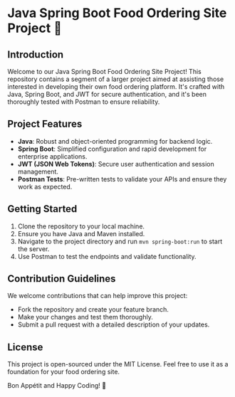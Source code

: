 # Java Spring Boot Food Ordering Site Project 🍔

## Introduction
Welcome to our Java Spring Boot Food Ordering Site Project! This repository contains a segment of a larger project aimed at assisting those interested in developing their own food ordering platform. It's crafted with Java, Spring Boot, and JWT for secure authentication, and it's been thoroughly tested with Postman to ensure reliability.

## Project Features
- **Java**: Robust and object-oriented programming for backend logic.
- **Spring Boot**: Simplified configuration and rapid development for enterprise applications.
- **JWT (JSON Web Tokens)**: Secure user authentication and session management.
- **Postman Tests**: Pre-written tests to validate your APIs and ensure they work as expected.

## Getting Started
1. Clone the repository to your local machine.
2. Ensure you have Java and Maven installed.
3. Navigate to the project directory and run `mvn spring-boot:run` to start the server.
4. Use Postman to test the endpoints and validate functionality.

## Contribution Guidelines
We welcome contributions that can help improve this project:
- Fork the repository and create your feature branch.
- Make your changes and test them thoroughly.
- Submit a pull request with a detailed description of your updates.

## License
This project is open-sourced under the MIT License. Feel free to use it as a foundation for your food ordering site.

Bon Appétit and Happy Coding! 🚀
